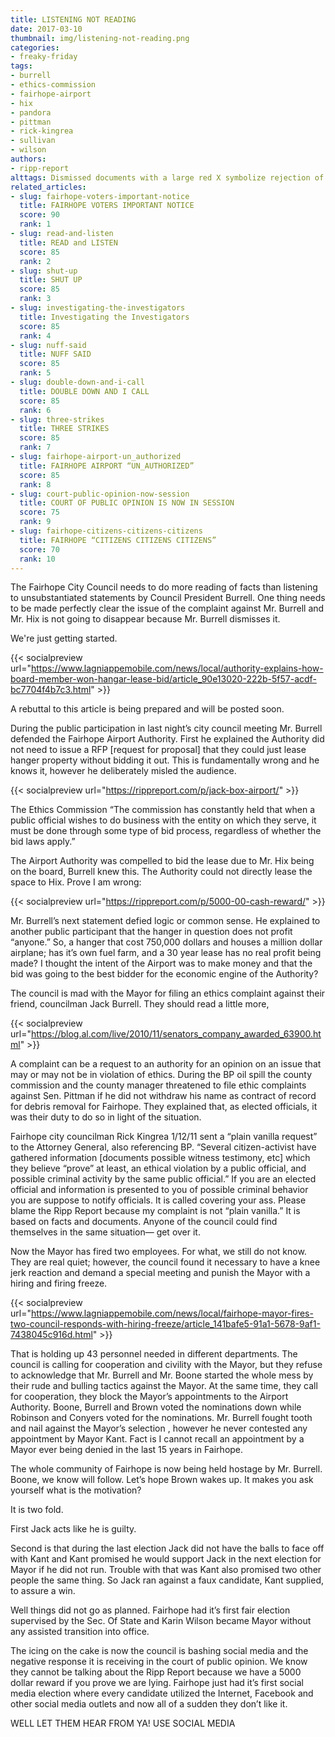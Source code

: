 ```yaml
---
title: LISTENING NOT READING
date: 2017-03-10
thumbnail: img/listening-not-reading.png
categories:
- freaky-friday
tags:
- burrell
- ethics-commission
- fairhope-airport
- hix
- pandora
- pittman
- rick-kingrea
- sullivan
- wilson
authors:
- ripp-report
alttags: Dismissed documents with a large red X symbolize rejection of complaints against Fairhope council members, as discussed in...
related_articles:
- slug: fairhope-voters-important-notice
  title: FAIRHOPE VOTERS IMPORTANT NOTICE
  score: 90
  rank: 1
- slug: read-and-listen
  title: READ and LISTEN
  score: 85
  rank: 2
- slug: shut-up
  title: SHUT UP
  score: 85
  rank: 3
- slug: investigating-the-investigators
  title: Investigating the Investigators
  score: 85
  rank: 4
- slug: nuff-said
  title: NUFF SAID
  score: 85
  rank: 5
- slug: double-down-and-i-call
  title: DOUBLE DOWN AND I CALL
  score: 85
  rank: 6
- slug: three-strikes
  title: THREE STRIKES
  score: 85
  rank: 7
- slug: fairhope-airport-un_authorized
  title: FAIRHOPE AIRPORT “UN_AUTHORIZED”
  score: 85
  rank: 8
- slug: court-public-opinion-now-session
  title: COURT OF PUBLIC OPINION IS NOW IN SESSION
  score: 75
  rank: 9
- slug: fairhope-citizens-citizens-citizens
  title: FAIRHOPE “CITIZENS CITIZENS CITIZENS”
  score: 70
  rank: 10
---
```

The Fairhope City Council needs to do more reading of facts than listening to unsubstantiated statements by Council President Burrell. One thing needs to be made perfectly clear the issue of the complaint against Mr. Burrell and Mr. Hix is not going to disappear because Mr. Burrell dismisses it.

We're just getting started.

{{< socialpreview url="https://www.lagniappemobile.com/news/local/authority-explains-how-board-member-won-hangar-lease-bid/article_90e13020-222b-5f57-acdf-bc7704f4b7c3.html" >}}

A rebuttal to this article is being prepared and will be posted soon.

During the public participation in last night’s city council meeting Mr. Burrell defended the Fairhope Airport Authority. First he explained the Authority did not need to issue a RFP \[request for proposal\] that they could just lease hanger property without bidding it out. This is fundamentally wrong and he knows it, however he deliberately misled the audience.

{{< socialpreview url="https://rippreport.com/p/jack-box-airport/" >}}

The Ethics Commission “The commission has constantly held that when a public official wishes to do business with the entity on which they serve, it must be done through some type of bid process, regardless of whether the bid laws apply.”

The Airport Authority was compelled to bid the lease due to Mr. Hix being on the board, Burrell knew this. The Authority could not directly lease the space to Hix. Prove I am wrong:

{{< socialpreview url="https://rippreport.com/p/5000-00-cash-reward/" >}}

Mr. Burrell’s next statement defied logic or common sense. He explained to another public participant that the hanger in question does not profit “anyone.” So, a hanger that cost 750,000 dollars and houses a million dollar airplane; has it’s own fuel farm, and a 30 year lease has no real profit being made? I thought the intent of the Airport was to make money and that the bid was going to the best bidder for the economic engine of the Authority?

The council is mad with the Mayor for filing an ethics complaint against their friend, councilman Jack Burrell. They should read a little more,

{{< socialpreview url="https://blog.al.com/live/2010/11/senators_company_awarded_63900.html" >}}

A complaint can be a request to an authority for an opinion on an issue that may or may not be in violation of ethics. During the BP oil spill the county commission and the county manager threatened to file ethic complaints against Sen. Pittman if he did not withdraw his name as contract of record for debris removal for Fairhope. They explained that, as elected officials, it was their duty to do so in light of the situation.

Fairhope city councilman Rick Kingrea 1/12/11 sent a “plain vanilla request” to the Attorney General, also referencing BP. “Several citizen-activist have gathered information \[documents possible witness testimony, etc\] which they believe “prove” at least, an ethical violation by a public official, and possible criminal activity by the same public official.” If you are an elected official and information is presented to you of possible criminal behavior you are suppose to notify officials. It is called covering your ass. Please blame the Ripp Report because my complaint is not “plain vanilla.” It is based on facts and documents. Anyone of the council could find themselves in the same situation— get over it.

Now the Mayor has fired two employees. For what, we still do not know. They are real quiet; however, the council found it necessary to have a knee jerk reaction and demand a special meeting and punish the Mayor with a hiring and firing freeze.

{{< socialpreview url="https://www.lagniappemobile.com/news/local/fairhope-mayor-fires-two-council-responds-with-hiring-freeze/article_141bafe5-91a1-5678-9af1-7438045c916d.html" >}}

That is holding up 43 personnel needed in different departments. The council is calling for cooperation and civility with the Mayor, but they refuse to acknowledge that Mr. Burrell and Mr. Boone started the whole mess by their rude and bulling tactics against the Mayor. At the same time, they call for cooperation, they block the Mayor’s appointments to the Airport Authority. Boone, Burrell and Brown voted the nominations down while Robinson and Conyers voted for the nominations. Mr. Burrell fought tooth and nail against the Mayor’s selection , however he never contested any appointment by Mayor Kant. Fact is I cannot recall an appointment by a Mayor ever being denied in the last 15 years in Fairhope.

The whole community of Fairhope is now being held hostage by Mr. Burrell. Boone, we know will follow. Let’s hope Brown wakes up. It makes you ask yourself what is the motivation?

It is two fold.

First Jack acts like he is guilty.

Second is that during the last election Jack did not have the balls to face off with Kant and Kant promised he would support Jack in the next election for Mayor if he did not run. Trouble with that was Kant also promised two other people the same thing. So Jack ran against a faux candidate, Kant supplied, to assure a win.

Well things did not go as planned. Fairhope had it’s first fair election supervised by the Sec. Of State and Karin Wilson became Mayor without any assisted transition into office.

The icing on the cake is now the council is bashing social media and the negative response it is receiving in the court of public opinion. We know they cannot be talking about the Ripp Report because we have a 5000 dollar reward if you prove we are lying. Fairhope just had it’s first social media election where every candidate utilized the Internet, Facebook and other social media outlets and now all of a sudden they don’t like it.

WELL LET THEM HEAR FROM YA! USE SOCIAL MEDIA
